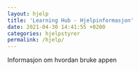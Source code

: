```yaml
---
layout: hjelp
title: 'Learning Hub - Hjelpinformasjon'
date: 2021-04-30 14:41:55 +0200
categories: hjelpstyrer
permalink: /hjelp/
---
```


Informasjon om hvordan bruke appen
